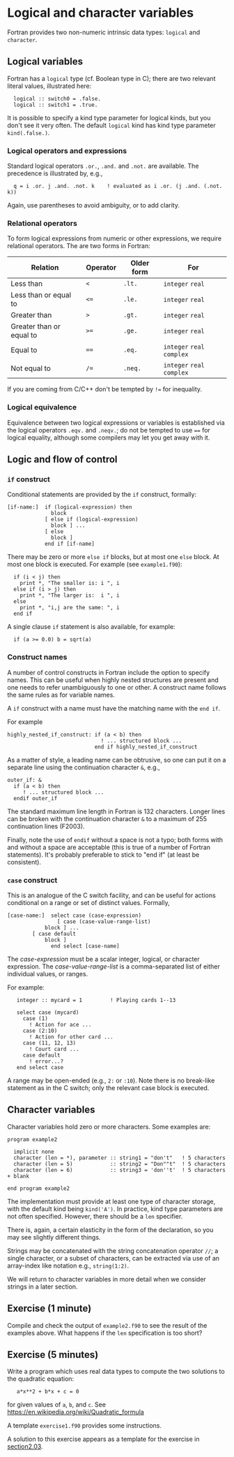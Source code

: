 # Logical and character variables

Fortran provides two non-numeric intrinsic data types: `logical` and
`character`.

## Logical variables

Fortran has a `logical` type (cf. Boolean type in C); there are two relevant
literal values, illustrated here:
```
  logical :: switch0 = .false.
  logical :: switch1 = .true.
```
It is possible to specify a kind type parameter for logical kinds, but you
don't see it very often. The default `logical` kind has kind type parameter
`kind(.false.)`.


### Logical operators and expressions

Standard logical operators `.or.`, `.and.` and `.not.` are available. The
precedence is illustrated by, e.g.,
```
  q = i .or. j .and. .not. k    ! evaluated as i .or. (j .and. (.not. k))
```
Again, use parentheses to avoid ambiguity, or to add clarity.


### Relational operators

To form logical expressions from numeric or other expressions, we require
relational operators. The are two forms in Fortran:

| Relation                 | Operator | Older form | For              |
|--------------------------|----------|------------|------------------|
| Less than                | `< `     | `.lt.`     | `integer` `real` |
| Less than or equal to    | `<=`     | `.le.`     | `integer` `real` |
| Greater than             | `> `     | `.gt.`     | `integer` `real` |
| Greater than or equal to | `>=`     | `.ge.`     | `integer` `real` |
| Equal to                 | `==`     | `.eq.`     | `integer` `real` `complex`|
| Not equal to             | `/=`     | `.neq.`    | `integer` `real` `complex`|

If you are coming from C/C++ don't be tempted by `!=` for inequality.

### Logical equivalence

Equivalence between two logical expressions or variables is established
via the logical operators `.eqv.` and `.neqv.`; do not be tempted to
use `==` for logical equality, although some compilers may let you get
away with it.

## Logic and flow of control

### `if` construct

Conditional statements are provided by the `if` construct, formally:
```
[if-name:]  if (logical-expression) then
              block
            [ else if (logical-expression)
              block ] ...
            [ else
              block ]
            end if [if-name]
```
There may be zero or more `else if` blocks, but at most one `else` block.
At most one block is executed. For example (see `example1.f90`):
```
  if (i < j) then
    print *, "The smaller is: i ", i
  else if (i > j) then
    print *, "The larger is:  i ", i
  else
    print *, "i,j are the same: ", i
  end if
```
A single clause `if` statement is also available, for example:
```
  if (a >= 0.0) b = sqrt(a)
```

### Construct names

A number of control constructs in Fortran include the option to specify
names. This can be useful when highly nested structures are present
and one needs to refer unambiguously to one or other.
A construct name follows the same rules as for variable names.

A `if` construct with a name must have the matching name with the
`end if`.

For example
```
highly_nested_if_construct: if (a < b) then
                              ! ... structured block ...
                            end if highly_nested_if_construct
```
As a matter of style, a leading name can be obtrusive, so one can put
it on a separate line using the continuation character `&`, e.g.,
```
outer_if: &
  if (a < b) then
     ! ... structured block ...
  endif outer_if
```
The standard maximum line length in Fortran is 132 characters. Longer lines can
be broken with the continuation character `&` to a maximum of 255 continuation
lines (F2003).

Finally, note the use of `endif` without a space is not a typo; both forms
with and without a space are acceptable (this is true of a number of Fortran
statements). It's probably preferable to stick to "end if" (at least be
consistent).

### `case` construct

This is an analogue of the C switch facility, and can be useful
for actions conditional on a range or set of distinct values. Formally,
```
[case-name:]  select case (case-expression)
                [ case (case-value-range-list)
		    block ] ...
		[ case default
		    block ]
              end select [case-name]

```
The _case-expression_ must be a scalar integer, logical, or character
expression. The _case-value-range-list_ is a comma-separated list of
either individual values, or ranges.

For example:
```
   integer :: mycard = 1         ! Playing cards 1--13

   select case (mycard)
     case (1)
       ! Action for ace ...
     case (2:10)
       ! Action for other card ...
     case (11, 12, 13)
       ! Court card ...
     case default
       ! error...?
   end select case
```
A range may be open-ended (e.g., `2:` or `:10`). Note there is no break-like
statement as in the C switch; only the relevant case block is executed.


## Character variables

Character variables hold zero or more characters. Some examples are:
```
program example2

  implicit none
  character (len = *), parameter :: string1 = "don't"   ! 5 characters
  character (len = 5)            :: string2 = "Don""t"  ! 5 characters
  character (len = 6)            :: string3 = 'don''t'  ! 5 characters + blank

end program example2
```
The implementation must provide at least one type of character storage,
with the default kind being `kind('A')`. In practice, kind type
parameters are not often specified. However, there should be a `len`
specifier.

There is, again, a certain elasticity in the form of the declaration, so
you may see slightly different things.

Strings may be concatenated with the string concatenation operator `//`;
a single character, or a subset of characters, can be extracted via
use of an array-index like notation e.g., `string(1:2)`.

We will return to character variables in more detail when we consider
strings in a later section.

## Exercise (1 minute)

Compile and check the output of `example2.f90` to see the result of
the examples above. What happens if the `len` specification is too
short?


## Exercise (5 minutes)

Write a program which uses real data types to compute the two solutions
to the quadratic equation:
```
   a*x**2 + b*x + c = 0
```
for given values of `a`, `b`, and `c`.
See https://en.wikipedia.org/wiki/Quadratic_formula

A template `exercise1.f90` provides some instructions.

A solution to this exercise appears as a template for the exercise
in [section2.03](../section2.03/exercise1.f90).
